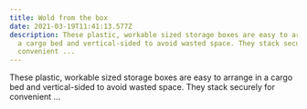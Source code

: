 ```yaml
---
title: Wold from the box
date: 2021-03-19T11:41:13.577Z
description: These plastic, workable sized storage boxes are easy to arrange in
  a cargo bed and vertical-sided to avoid wasted space. They stack securely for
  convenient ...
---
```

These plastic, workable sized storage boxes are easy to arrange in a cargo bed and vertical-sided to avoid wasted space. They stack securely for convenient ...